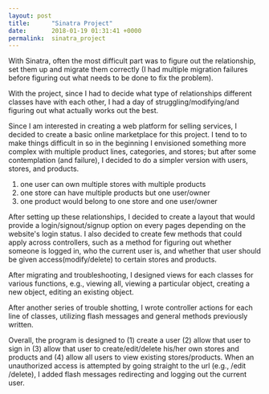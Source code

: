 ```yaml
---
layout: post
title:      "Sinatra Project"
date:       2018-01-19 01:31:41 +0000
permalink:  sinatra_project
---
```


With Sinatra, often the most difficult part was to figure out the relationship, set them up and migrate them correctly (I had multiple migration failures before figuring out what needs to be done to fix the problem). 

With the project, since I had to decide what type of relationships different classes have with each other, I had a day of struggling/modifying/and figuring out what actually works out the best.

Since I am interested in creating a web platform for selling services, I decided to create a basic online marketplace for this project. I tend to to make things difficult in so in the beginning I envisioned something more complex with multiple product lines, categories, and stores; but after some contemplation (and failure), I decided to do a simpler version with users, stores, and products.
1. one user can own multiple stores with multiple products
2. one store can have multiple products but one user/owner
3. one product would belong to one store and one user/owner

After setting up these relationships, I decided to create a layout that would provide a login/signout/signup option on every pages depending on the website's login status.  I also decided to create few methods that could apply across controllers, such as a method for figuring out whether someone is logged in, who the current user is, and whether that user should be given access(modify/delete) to certain stores and products.

After migrating and troubleshooting, I designed views for each classes for various functions, e.g., viewing all, viewing a particular object, creating a new object, editing an existing object. 

After another series of trouble shotting, I wrote controller actions for each line of classes, utilizing flash messages and general methods previously written.

Overall, the program is designed to (1) create a user (2) allow that user to sign in (3) allow that user to create/edit/delete his/her own stores and products and (4) allow all users to view existing stores/products.  When an unauthorized access is attempted by going straight to the url (e.g., /edit /delete), I added flash messages redirecting and logging out the current user.

